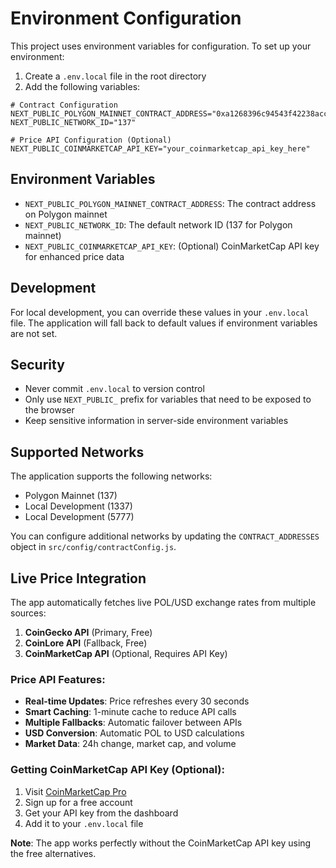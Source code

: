 # Environment Configuration

This project uses environment variables for configuration. To set up your environment:

1. Create a `.env.local` file in the root directory
2. Add the following variables:

```env
# Contract Configuration
NEXT_PUBLIC_POLYGON_MAINNET_CONTRACT_ADDRESS="0xa1268396c94543f42238accfaee9776fce12a52a"
NEXT_PUBLIC_NETWORK_ID="137"

# Price API Configuration (Optional)
NEXT_PUBLIC_COINMARKETCAP_API_KEY="your_coinmarketcap_api_key_here"
```

## Environment Variables

- `NEXT_PUBLIC_POLYGON_MAINNET_CONTRACT_ADDRESS`: The contract address on Polygon mainnet
- `NEXT_PUBLIC_NETWORK_ID`: The default network ID (137 for Polygon mainnet)
- `NEXT_PUBLIC_COINMARKETCAP_API_KEY`: (Optional) CoinMarketCap API key for enhanced price data

## Development

For local development, you can override these values in your `.env.local` file. The application will fall back to default values if environment variables are not set.

## Security

- Never commit `.env.local` to version control
- Only use `NEXT_PUBLIC_` prefix for variables that need to be exposed to the browser
- Keep sensitive information in server-side environment variables

## Supported Networks

The application supports the following networks:

- Polygon Mainnet (137)
- Local Development (1337)
- Local Development (5777)

You can configure additional networks by updating the `CONTRACT_ADDRESSES` object in `src/config/contractConfig.js`.

## Live Price Integration

The app automatically fetches live POL/USD exchange rates from multiple sources:

1. **CoinGecko API** (Primary, Free)
2. **CoinLore API** (Fallback, Free)
3. **CoinMarketCap API** (Optional, Requires API Key)

### Price API Features:

- **Real-time Updates**: Price refreshes every 30 seconds
- **Smart Caching**: 1-minute cache to reduce API calls
- **Multiple Fallbacks**: Automatic failover between APIs
- **USD Conversion**: Automatic POL to USD calculations
- **Market Data**: 24h change, market cap, and volume

### Getting CoinMarketCap API Key (Optional):

1. Visit [CoinMarketCap Pro](https://pro.coinmarketcap.com/)
2. Sign up for a free account
3. Get your API key from the dashboard
4. Add it to your `.env.local` file

**Note**: The app works perfectly without the CoinMarketCap API key using the free alternatives.
